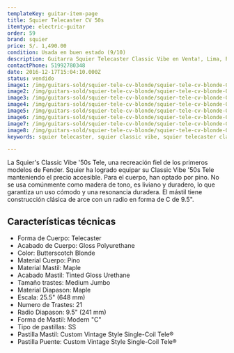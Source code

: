 ```yaml
---
templateKey: guitar-item-page
title: Squier Telecaster CV 50s
itemtype: electric-guitar
order: 59
brand: squier
price: S/. 1,490.00
condition: Usada en buen estado (9/10)
description: Guitarra Squier Telecaster Classic Vibe en Venta!, Lima, Peru
contactPhone: 51992780348
date: 2016-12-17T15:04:10.000Z
status: vendido
image1: /img/guitars-sold/squier-tele-cv-blonde/squier-tele-cv-blonde-01-sold.jpg
image2: /img/guitars-sold/squier-tele-cv-blonde/squier-tele-cv-blonde-02-sold.jpg
image3: /img/guitars-sold/squier-tele-cv-blonde/squier-tele-cv-blonde-03-sold.jpg
image4: /img/guitars-sold/squier-tele-cv-blonde/squier-tele-cv-blonde-04-sold.jpg
image5: /img/guitars-sold/squier-tele-cv-blonde/squier-tele-cv-blonde-05-sold.jpg
image6: /img/guitars-sold/squier-tele-cv-blonde/squier-tele-cv-blonde-06-sold.jpg
image7: /img/guitars-sold/squier-tele-cv-blonde/squier-tele-cv-blonde-07-sold.jpg
image8: /img/guitars-sold/squier-tele-cv-blonde/squier-tele-cv-blonde-08-sold.jpg
keywords: squier telecaster, squier classic vibe, squier telecaster classic vibe

---
```

La Squier's Classic Vibe '50s Tele, una recreación fiel de los primeros modelos de Fender. Squier ha logrado equipar su Classic Vibe '50s Tele manteniendo el precio accesible. Para el cuerpo, han optado por pino. No se usa comúnmente como madera de tono, es liviano y duradero, lo que garantiza un uso cómodo y una resonancia duradera. El mástil tiene construcción clásica de arce con un radio en forma de C de 9.5".

## Características técnicas

* Forma de Cuerpo: Telecaster
* Acabado de Cuerpo: Gloss Polyurethane
* Color: Butterscotch Blonde
* Material Cuerpo: Pino
* Material Mastil: Maple
* Acabado Mastil: Tinted Gloss Urethane
* Tamaño trastes: Medium Jumbo
* Material Diapason: Maple
* Escala: 25.5" (648 mm)
* Numero de Trastes: 21
* Radio Diapason: 9.5" (241 mm)
* Forma de Mastil: Modern "C"
* Tipo de pastillas: SS
* Pastilla Mastil: Custom Vintage Style Single-Coil Tele®
* Pastilla Puente: Custom Vintage Style Single-Coil Tele®
